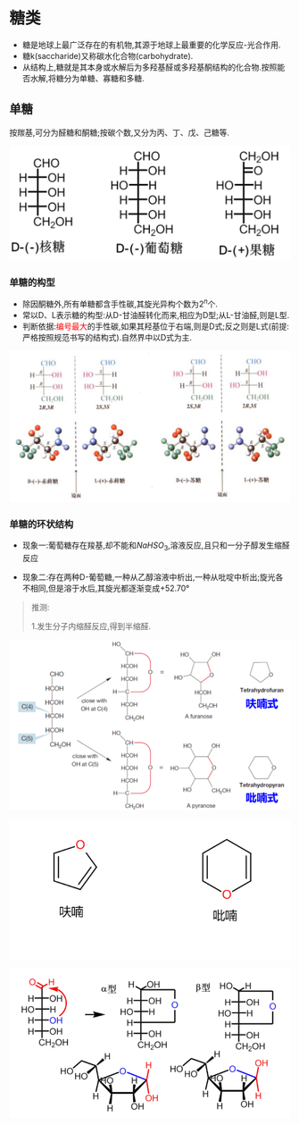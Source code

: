 # 糖类

+   糖是地球上最广泛存在的有机物,其源于地球上最重要的化学反应-光合作用.
+   糖k(saccharide)又称碳水化合物(carbohydrate).
+   从结构上,糖就是其本身或水解后为多羟基醛或多羟基酮结构的化合物.按照能否水解,将糖分为单糖、寡糖和多糖.

## 单糖

按羰基,可分为醛糖和酮糖;按碳个数,又分为丙、丁、戊、己糖等.

![image-20210615090501866](image/image-20210615090501866.png)

### 单糖的构型

+   除因酮糖外,所有单糖都含手性碳,其旋光异构个数为$2^n$个.
+   常以D、L表示糖的构型:从D-甘油醛转化而来,相应为D型;从L-甘油醛,则是L型.
+   判断依据:<font color="red">编号最大</font>的手性碳,如果其羟基位于右端,则是D式;反之则是L式(前提:严格按照规范书写的结构式).自然界中以D式为主.

![image-20210615090945060](image/image-20210615090945060.png)

### 单糖的环状结构

+   现象一:葡萄糖存在羧基,却不能和$NaHSO_3$,溶液反应,且只和一分子醇发生缩醛反应

+   现象二:存在两种D-葡萄糖,一种从乙醇溶液中析出,一种从吡啶中析出;旋光各不相同,但是溶于水后,其旋光都逐渐变成$+52.70°$

>   推测:
>
>   1.发生分子内缩醛反应,得到半缩醛.

![image-20210615091134529](image/image-20210615091134529.png)

![image-20210615091526406](image/image-20210615091526406.png)

![image-20210615091552037](image/image-20210615091552037.png)

